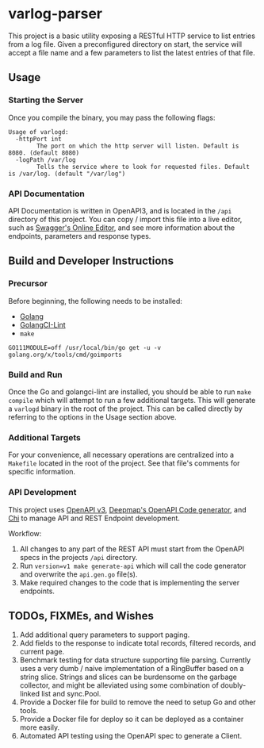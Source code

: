 # varlog-parser

This project is a basic utility exposing a RESTful HTTP service to list entries from a log file. Given a preconfigured directory on start, the service will accept a file name and a few parameters to list the latest entries of that file.

## Usage

### Starting the Server

Once you compile the binary, you may pass the following flags:
```text
Usage of varlogd:
  -httpPort int
        The port on which the http server will listen. Default is 8080. (default 8080)
  -logPath /var/log
        Tells the service where to look for requested files. Default is /var/log. (default "/var/log")
```

### API Documentation

API Documentation is written in OpenAPI3, and is located in the `/api` directory of this project. You can copy / import this file into a live editor, such as [Swagger's Online Editor](https://editor.swagger.io/), and see more information about the endpoints, parameters and response types. 

## Build and Developer Instructions

### Precursor

Before beginning, the following needs to be installed:
- [Golang](https://go.dev/doc/install)
- [GolangCI-Lint](https://golangci-lint.run/usage/install/)
- `make`

`GO111MODULE=off /usr/local/bin/go get -u -v golang.org/x/tools/cmd/goimports`

### Build and Run

Once the Go and golangci-lint are installed, you should be able to run `make compile` which will attempt to run a few additional targets. This will generate a `varlogd` binary in the root of the project. This can be called directly by referring to the options in the Usage section above.

### Additional Targets

For your convenience, all necessary operations are centralized into a `Makefile` located in the root of the project. See that file's comments for specific information.

### API Development

This project uses [OpenAPI v3](https://spec.openapis.org/oas/v3.1.0), [Deepmap's OpenAPI Code generator](https://github.com/deepmap/oapi-codegen), and [Chi](https://go-chi.io/#/) to manage API and REST Endpoint development. 

Workflow:

1. All changes to any part of the REST API must start from the OpenAPI specs in the projects `/api` directory. 
2. Run `version=v1 make generate-api` which will call the code generator and overwrite the `api.gen.go` file(s). 
3. Make required changes to the code that is implementing the server endpoints.  

## TODOs, FIXMEs, and Wishes

1. Add additional query parameters to support paging.
2. Add fields to the response to indicate total records, filtered records, and current page.
3. Benchmark testing for data structure supporting file parsing. Currently uses a very dumb / naive implementation of a RingBuffer based on a string slice. Strings and slices can be burdensome on the garbage collector, and might be alleviated using some combination of doubly-linked list and sync.Pool.
4. Provide a Docker file for build to remove the need to setup Go and other tools.
5. Provide a Docker file for deploy so it can be deployed as a container more easily.
6. Automated API testing using the OpenAPI spec to generate a Client.
